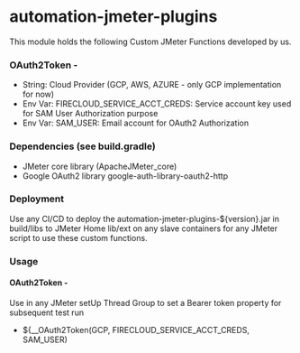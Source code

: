 # automation-jmeter-plugins
This module holds the following Custom JMeter Functions developed by us.

### OAuth2Token - 

- String: Cloud Provider (GCP, AWS, AZURE - only GCP implementation for now)
- Env Var: FIRECLOUD_SERVICE_ACCT_CREDS: Service account key used for SAM User Authorization purpose
- Env Var: SAM_USER: Email account for OAuth2 Authorization

### Dependencies (see build.gradle)

- JMeter core library (ApacheJMeter_core)
- Google OAuth2 library google-auth-library-oauth2-http

### Deployment
Use any CI/CD to deploy the automation-jmeter-plugins-${version}.jar in build/libs to JMeter Home lib/ext 
on any slave containers for any JMeter script to use these custom functions.

### Usage 
#### OAuth2Token - 
Use in any JMeter setUp Thread Group to set a Bearer token property for subsequent test run

- ${__OAuth2Token(GCP, FIRECLOUD_SERVICE_ACCT_CREDS, SAM_USER)
